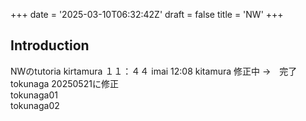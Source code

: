 +++
date = '2025-03-10T06:32:42Z'
draft = false
title = 'NW'
+++

## Introduction

NWのtutoria
kirtamura １１：４４
imai 12:08
kitamura 修正中 →　完了
tokunaga 20250521に修正<br>
tokunaga01<br>
tokunaga02




